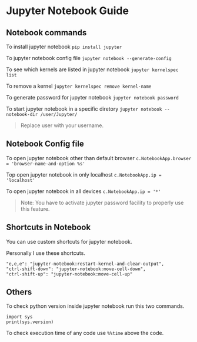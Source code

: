 # Jupyter Notebook Guide



## Notebook commands

To install jupyter notebook
`pip install jupyter`

To jupyter notebook config file
`jupyter notebook --generate-config`

To see which kernels are listed in jupyter notebook
`jupyter kernelspec list`

To remove a kernel
`jupyter kernelspec remove kernel-name`

To generate password for jupyter notebook
`jupyter notebook password`


To start jupyter notebook in a specific diretory
`jupyter notebook --notebook-dir /user/Jupyter/`
>Replace user with your username.



## Notebook Config file

To open jupyter notebook other than default browser
`c.NotebookApp.browser = 'browser-name-and-option %s'`

Top open jupyter notebook in only localhost
`c.NotebookApp.ip = 'localhost'`

To open jupyter notebook in all devices
`c.NotebookApp.ip = '*'`
> Note: You have to activate jupyter password facility to properly use this feature.



## Shortcuts in Notebook

You can use custom shortcuts for jupyter notebook.

Personally I use these shortcuts.

```
"e,e,e": "jupyter-notebook:restart-kernel-and-clear-output",
"ctrl-shift-down": "jupyter-notebook:move-cell-down",
"ctrl-shift-up": "jupyter-notebook:move-cell-up"
```

## Others

To check python version inside jupyter notebook run this two commands.

```
import sys
print(sys.version)
```

To check execution time of any code use
`%%time` above the code.
